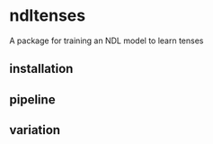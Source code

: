 # ndltenses

A package for training an NDL model to learn tenses

## installation


## pipeline


## variation